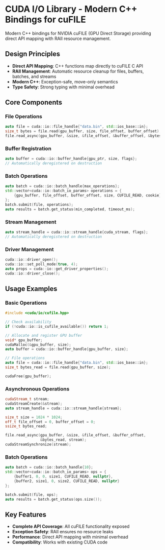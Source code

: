 # CUDA I/O Library - Modern C++ Bindings for cuFILE

Modern C++ bindings for NVIDIA cuFILE (GPU Direct Storage) providing direct API mapping with RAII resource management.

## Design Principles

- **Direct API Mapping**: C++ functions map directly to cuFILE C API
- **RAII Management**: Automatic resource cleanup for files, buffers, batches, and streams
- **Modern C++**: Exception-safe, move-only semantics
- **Type Safety**: Strong typing with minimal overhead

## Core Components

### File Operations
```cpp
auto file = cuda::io::file_handle{"data.bin", std::ios_base::in};
size_t bytes = file.read(gpu_buffer, size, file_offset, buffer_offset);
file.read_async(gpu_buffer, &size, &file_offset, &buffer_offset, &bytes_read, stream);
```

### Buffer Registration
```cpp
auto buffer = cuda::io::buffer_handle{gpu_ptr, size, flags};
// Automatically deregistered on destruction
```

### Batch Operations
```cpp
auto batch = cuda::io::batch_handle{max_operations};
std::vector<cuda::io::batch_io_params> operations = {
    {gpu_buffer, file_offset, buffer_offset, size, CUFILE_READ, cookie}
};
batch.submit(file, operations);
auto results = batch.get_status(min_completed, timeout_ms);
```

### Stream Management
```cpp
auto stream_handle = cuda::io::stream_handle{cuda_stream, flags};
// Automatically deregistered on destruction
```

### Driver Management
```cpp
cuda::io::driver_open();
cuda::io::set_poll_mode(true, 4);
auto props = cuda::io::get_driver_properties();
cuda::io::driver_close();
```

## Usage Examples

### Basic Operations
```cpp
#include <cuda/io/cufile.hpp>

// Check availability
if (!cuda::io::is_cufile_available()) return 1;

// Allocate and register GPU buffer
void* gpu_buffer;
cudaMalloc(&gpu_buffer, size);
auto buffer = cuda::io::buffer_handle{gpu_buffer, size};

// File operations
auto file = cuda::io::file_handle{"data.bin", std::ios_base::in};
size_t bytes_read = file.read(gpu_buffer, size);

cudaFree(gpu_buffer);
```

### Asynchronous Operations
```cpp
cudaStream_t stream;
cudaStreamCreate(&stream);
auto stream_handle = cuda::io::stream_handle{stream};

size_t size = 1024 * 1024;
off_t file_offset = 0, buffer_offset = 0;
ssize_t bytes_read;

file.read_async(gpu_buffer, &size, &file_offset, &buffer_offset, 
                &bytes_read, stream);
cudaStreamSynchronize(stream);
```

### Batch Operations
```cpp
auto batch = cuda::io::batch_handle{10};
std::vector<cuda::io::batch_io_params> ops = {
    {buffer1, 0, 0, size1, CUFILE_READ, nullptr},
    {buffer2, size1, 0, size2, CUFILE_READ, nullptr}
};

batch.submit(file, ops);
auto results = batch.get_status(ops.size());
```

## Key Features

- **Complete API Coverage**: All cuFILE functionality exposed
- **Exception Safety**: RAII ensures no resource leaks
- **Performance**: Direct API mapping with minimal overhead
- **Compatibility**: Works with existing CUDA code 